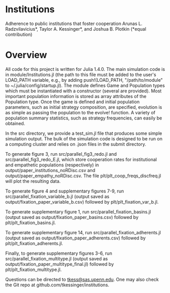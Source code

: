 # Institutions
Adherence to public institutions that foster cooperation
Arunas L. Radzvilavicius*, Taylor A. Kessinger*, and Joshua B. Plotkin
(*equal contribution)

# Overview
All code for this project is written for Julia 1.4.0.
The main simulation code is in module/Institutions.jl (the path to this file must be added to the user's LOAD_PATH variable, e.g., by adding push!(LOAD_PATH, "/path/to/module" to ~/.julia/config/startup.jl).
The module defines Game and Population types which must be instantiated with a constructor (several are provided).
Most important population information is stored as array attributes of the Population type.
Once the game is defined and initial population parameters, such as initial strategy composition, are specified, evolution is as simple as passing the population to the evolve! function.
A variety of population summary statistics, such as strategy frequencies, can easily be obtained.

In the src directory, we provide a test_sim.jl file that produces some simple simulation output.
The bulk of the simulation code is designed to be run on a computing cluster and relies on .json files in the submit directory.

To generate figure 3, run src/parallel_fig3_redo.jl and src/parallel_fig3_redo_E.jl, which store cooperation rates for institutional and empathetic populations (respectively) in output/paper_institutions_noRDisc.csv and output/paper_empathy_noRDisc.csv.
The file plt/plt_coop_freqs_discfreq.jl will plot the resulting data.

To generate figure 4 and supplementary figures 7-9, run src/parallel_fixation_variable_b.jl (output saved as output/fixation_paper_variable_b.csv) followed by plt/plt_fixation_var_b.jl.

To generate supplementary figure 1, run src/parallel_fixation_basins.jl (output saved as output/fixation_paper_basins.csv) followed by plt/plt_fixation_basins.jl.

To generate supplementary figure 14, run src/parallel_fixation_adherents.jl (output saved as output/fixation_paper_adherents.csv) followed by plt/plt_fixation_adherents.jl.

Finally, to generate supplementary figures 3-6, run src/parallel_fixation_multitype.jl (output saved as output/fixation_paper_multitype_final.jl) followed by plt/plt_fixation_multitype.jl.

Questions can be directed to tkess@sas.upenn.edu.
One may also check the Git repo at github.com/tkessinger/institutions.
